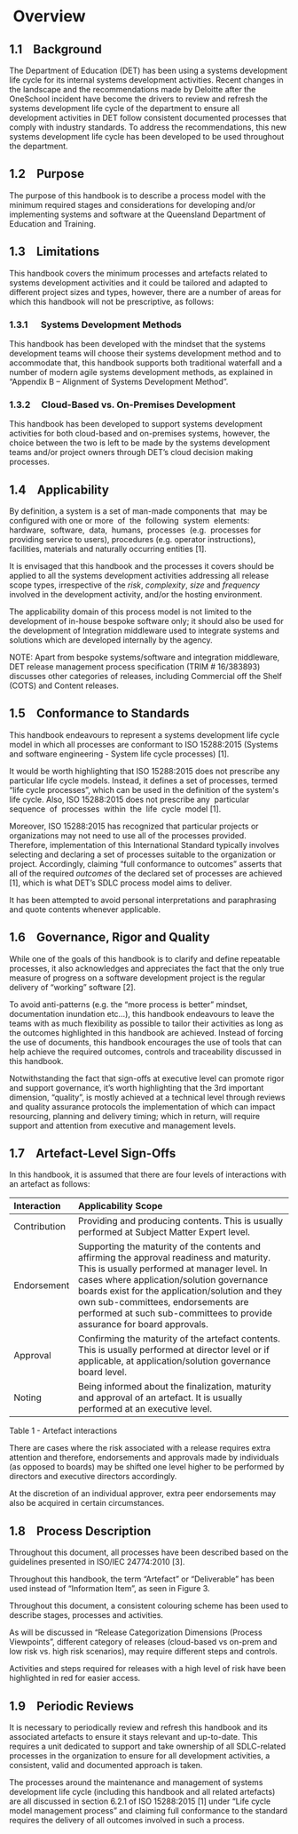 #  Overview

## 1.1    Background

The Department of Education (DET) has been using a systems development life cycle for its internal systems development activities. Recent changes in the landscape and the recommendations made by Deloitte after the OneSchool incident have become the drivers to review and refresh the systems development life cycle of the department to ensure all development activities in DET follow consistent documented processes that comply with industry standards. To address the recommendations, this new systems development life cycle has been developed to be used throughout the department.


## 1.2    Purpose

The purpose of this handbook is to describe a process model with the minimum required stages and considerations for developing and/or implementing systems and software at the Queensland Department of Education and Training.


## 1.3    Limitations

This handbook covers the minimum processes and artefacts related to systems development activities and it could be tailored and adapted to different project sizes and types, however, there are a number of areas for which this handbook will not be prescriptive, as follows:

### 1.3.1      Systems Development Methods

This handbook has been developed with the mindset that the systems development teams will choose their systems development method and to accommodate that, this handbook supports both traditional waterfall and a number of modern agile systems development methods, as explained in “Appendix B – Alignment of Systems Development Method”.  

### 1.3.2     Cloud-Based vs. On-Premises Development

This handbook has been developed to support systems development activities for both cloud-based and on-premises systems, however, the choice between the two is left to be made by the systems development teams and/or project owners through DET’s cloud decision making processes.

## 1.4    Applicability

By definition, a system is a set of man-made components that  may be configured with one or more  of  the  following  system  elements:  hardware,  software,  data,  humans,  processes  (e.g.  processes for providing service to users), procedures (e.g. operator instructions), facilities, materials and naturally occurring entities \[1\]. 

It is envisaged that this handbook and the processes it covers should be applied to all the systems development activities addressing all release scope types, irrespective of the *risk*, *complexity*, *size* and *frequency* involved in the development activity, and/or the hosting environment.

The applicability domain of this process model is not limited to the development of in-house bespoke software only; it should also be used for the development of Integration middleware used to integrate systems and solutions which are developed internally by the agency.

NOTE: Apart from bespoke systems/software and integration middleware, DET release management process specification (TRIM # 16/383893) discusses other categories of releases, including Commercial off the Shelf (COTS) and Content releases.


## 1.5    Conformance to Standards

This handbook endeavours to represent a systems development life cycle model in which all processes are conformant to ISO 15288:2015 (Systems and software engineering - System life cycle processes) \[1\].

It would be worth highlighting that ISO 15288:2015 does not prescribe any particular life cycle models. Instead, it defines a set of processes, termed “life cycle processes”, which can be used in the definition of the system's life cycle. Also, ISO 15288:2015 does not prescribe any  particular  sequence  of  processes  within  the  life  cycle  model \[1\].

Moreover, ISO 15288:2015 has recognized that particular projects or organizations may not need to use all of the processes provided.  Therefore, implementation of this International Standard typically involves selecting and declaring a set of processes suitable to the organization or project. Accordingly, claiming “full conformance to outcomes” asserts that all of the required *outcomes* of the declared set of processes are achieved \[1\], which is what DET’s SDLC process model aims to deliver.

It has been attempted to avoid personal interpretations and paraphrasing and quote contents whenever applicable.

  

## 1.6    Governance, Rigor and Quality

While one of the goals of this handbook is to clarify and define repeatable processes, it also acknowledges and appreciates the fact that the only true measure of progress on a software development project is the regular delivery of “working” software \[2\].

To avoid anti-patterns (e.g. the “more process is better” mindset, documentation inundation etc…), this handbook endeavours to leave the teams with as much flexibility as possible to tailor their activities as long as the outcomes highlighted in this handbook are achieved. Instead of forcing the use of documents, this handbook encourages the use of tools that can help achieve the required outcomes, controls and traceability discussed in this handbook.

Notwithstanding the fact that sign-offs at executive level can promote rigor and support governance, it’s worth highlighting that the 3rd important dimension, “quality”, is mostly achieved at a technical level through reviews and quality assurance protocols the implementation of which can impact resourcing, planning and delivery timing; which in return, will require support and attention from executive and management levels.


## 1.7    Artefact-Level Sign-Offs

In this handbook, it is assumed that there are four levels of interactions with an artefact as follows:

| **Interaction** | **Applicability Scope** |
| :--- | :--- |
| Contribution | Providing and producing contents. This is usually performed at Subject Matter Expert level. |
| Endorsement | Supporting the maturity of the contents and affirming the approval readiness and maturity. This is usually performed at manager level. In cases where application/solution governance boards exist for the application/solution and they own sub-committees, endorsements are performed at such sub-committees to provide assurance for board approvals. |
| Approval | Confirming the maturity of the artefact contents. This is usually performed at director level or if applicable, at application/solution governance board level. |
| Noting | Being informed about the finalization, maturity and approval of an artefact. It is usually performed at an executive level. |

Table 1 - Artefact interactions

There are cases where the risk associated with a release requires extra attention and therefore, endorsements and approvals made by individuals (as opposed to boards) may be shifted one level higher to be performed by directors and executive directors accordingly.

At the discretion of an individual approver, extra peer endorsements may also be acquired in certain circumstances.

  

## 1.8    Process Description

Throughout this document, all processes have been described based on the guidelines presented in ISO/IEC 24774:2010 \[3\].

Throughout this handbook, the term “Artefact” or “Deliverable” has been used instead of “Information Item”, as seen in Figure 3.

Throughout this document, a consistent colouring scheme has been used to describe stages, processes and activities.

As will be discussed in “Release Categorization Dimensions (Process Viewpoints”, different category of releases (cloud-based vs on-prem and low risk vs. high risk scenarios), may require different steps and controls.

Activities and steps required for releases with a high level of risk have been highlighted in red for easier access.

## 1.9    Periodic Reviews

It is necessary to periodically review and refresh this handbook and its associated artefacts to ensure it stays relevant and up-to-date. This requires a unit dedicated to support and take ownership of all SDLC-related processes in the organization to ensure for all development activities, a consistent, valid and documented approach is taken.

The processes around the maintenance and management of systems development life cycle (including this handbook and all related artefacts) are all discussed in section 6.2.1 of ISO 15288:2015 \[1\] under “Life cycle model management process” and claiming full conformance to the standard requires the delivery of all outcomes involved in such a process.
